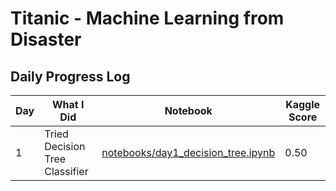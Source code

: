 # Titanic - Machine Learning from Disaster 

## Daily Progress Log
| Day | What I Did | Notebook | Kaggle Score |
|-----|------------|----------|--------------|
| 1   | Tried Decision Tree Classifier | [notebooks/day1_decision_tree.ipynb](notebooks/day1_decision_tree.ipynb) | 0.50 |
